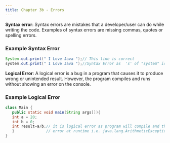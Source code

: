 ```yaml
---
title: Chapter 3b - Errors
---
```




**Syntax error**: Syntax errors are mistakes that a developer/user can do while writing the code.
Examples of syntax errors are missing commas,  quotes or spelling errors.

### Example Syntax Error
```java
System.out.print(" I Love Java ");// This line is correct
system.out.print(" I Love Java ");//Syntax Error as  's' of "system" is in lowercase.
```

**Logical Error**: A logical error is a bug in a program that causes it to produce wrong or unintended result. However, the program compiles and runs without showing an error on the console. 


### Example Logical Error

```java
class Main {
   public static void main(String args[]){
   int a = 20;
   int b = 0;
   int result=a/b;// it is logical error as program will compile and throw
   }              // error at runtime i.e. java.lang.ArithmeticException: / by zero
}

```



